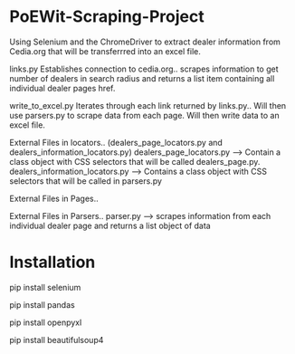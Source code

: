 # PoEWit-Scraping-Project
Using Selenium and the ChromeDriver to extract dealer information from Cedia.org that will be transferrred into an excel file. 



links.py 
  Establishes connection to cedia.org.. scrapes information to get number of dealers in search radius and returns a list item containing all individual dealer pages   href. 
  
write_to_excel.py 
  Iterates through each link returned by links.py.. Will then use parsers.py to scrape data from each page. Will then write data to an excel file. 
 
External Files in locators.. (dealers_page_locators.py and dealers_information_locators.py)
  dealers_page_locators.py --> Contain a class object with CSS selectors that will be called dealers_page.py.
  dealers_information_locators.py --> Contains a class object with CSS selectors that will be called in parsers.py
  
  
External Files in Pages..
  
External Files in Parsers..
  parser.py --> scrapes information from each individual dealer page and returns a list object of data



# Installation 
pip install selenium 

pip install pandas

pip install openpyxl

pip install beautifulsoup4
